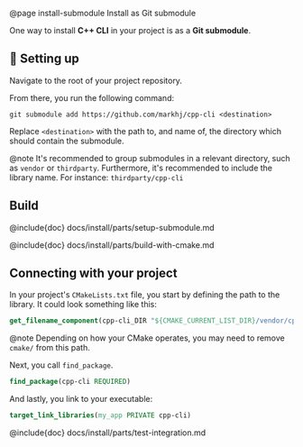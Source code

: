 @page install-submodule Install as Git submodule

One way to install **C++ CLI** in your project is as a **Git submodule**.

## 🔧 Setting up

Navigate to the root of your project repository.

From there, you run the following command:

````
git submodule add https://github.com/markhj/cpp-cli <destination>
````

Replace ``<destination>`` with the path to, and name of, the directory
which should contain the submodule.

@note It's recommended to group submodules in a relevant directory, such as 
``vendor`` or ``thirdparty``. Furthermore, it's recommended to include the library name.
For instance: ``thirdparty/cpp-cli``

## Build

@include{doc} docs/install/parts/setup-submodule.md

@include{doc} docs/install/parts/build-with-cmake.md

## Connecting with your project

In your project's ``CMakeLists.txt`` file, you start by defining the path
to the library. It could look something like this:

````cmake
get_filename_component(cpp-cli_DIR "${CMAKE_CURRENT_LIST_DIR}/vendor/cpp-cli/cmake" ABSOLUTE)
````

@note Depending on how your CMake operates, you may need to remove ``cmake/`` from this path.

Next, you call ``find_package``.

````cmake
find_package(cpp-cli REQUIRED)
````

And lastly, you link to your executable:

````cmake
target_link_libraries(my_app PRIVATE cpp-cli)
````

@include{doc} docs/install/parts/test-integration.md